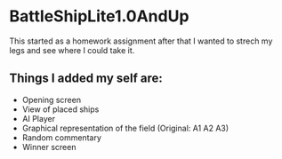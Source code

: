 # BattleShipLite1.0AndUp
This started as a homework assignment after that I wanted to strech my legs and see where I could take it.

## Things I added my self are:
* Opening screen
* View of placed ships
* AI Player
* Graphical representation of the field (Original: A1 A2 A3)
* Random commentary
* Winner screen
